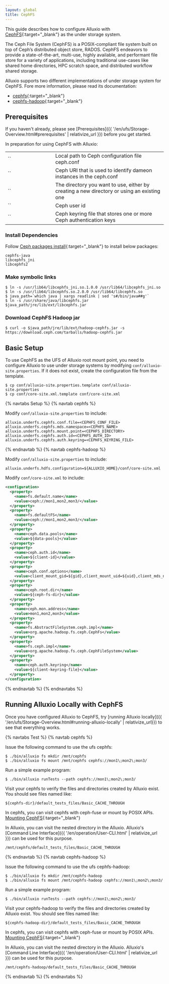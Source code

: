 ```yaml
---
layout: global
title: CephFS
---
```


This guide describes how to configure Alluxio with [CephFS](https://ceph.io/en/discover/technology/#file){:target="_blank"} as the under storage system. 

The Ceph File System (CephFS) is a POSIX-compliant file system built on top of Ceph’s distributed object store, RADOS. CephFS endeavors to provide a state-of-the-art, multi-use, highly available, and performant file store for a variety of applications, including traditional use-cases like shared home directories, HPC scratch space, and distributed workflow shared storage.

Alluxio supports two different implementations of under storage system for CephFS. Fore more information, please read its documentation:
- [cephfs](https://docs.ceph.com/en/latest/cephfs/api/libcephfs-java/){:target="_blank"}
- [cephfs-hadoop](https://docs.ceph.com/en/nautilus/cephfs/hadoop/){:target="_blank"}

## Prerequisites

If you haven't already, please see [Prerequisites]({{ '/en/ufs/Storage-Overview.html#prerequisites' | relativize_url }}) before you get started.

In preparation for using CephFS with Alluxio:
<table class="table table-striped">
  <tr>
    <td markdown="span" style="width:30%">`<CEPHFS_CONF_FILE>`</td>
    <td markdown="span">Local path to Ceph configuration file ceph.conf</td>
  </tr>
  <tr>
    <td markdown="span" style="width:30%">`<CEPHFS_NAME>`</td>
    <td markdown="span">Ceph URI that is used to identify dameon instances in the ceph.conf</td>
  </tr>
  <tr>
    <td markdown="span" style="width:30%">`<CEPHFS_DIRECTORY>`</td>
    <td markdown="span">The directory you want to use, either by creating a new directory or using an existing one</td>
  </tr>
  <tr>
    <td markdown="span" style="width:30%">`<CEPHFS_AUTH_ID>`</td>
    <td markdown="span">Ceph user id</td>
  </tr>
  <tr>
    <td markdown="span" style="width:30%">`<CEPHFS_KEYRING_FILE>`</td>
    <td markdown="span">Ceph keyring file that stores one or more Ceph authentication keys</td>
  </tr>
</table>

### Install Dependencies
Follow [Ceph packages install](https://docs.ceph.com/en/latest/install/get-packages/){:target="_blank"} to install below packages:

```
cephfs-java
libcephfs_jni
libcephfs2
```

### Make symbolic links

```shell
$ ln -s /usr/lib64/libcephfs_jni.so.1.0.0 /usr/lib64/libcephfs_jni.so
$ ln -s /usr/lib64/libcephfs.so.2.0.0 /usr/lib64/libcephfs.so
$ java_path=`which java | xargs readlink | sed 's#/bin/java##g'`
$ ln -s /usr/share/java/libcephfs.jar $java_path/jre/lib/ext/libcephfs.jar
```

### Download CephFS Hadoop jar

```shell
$ curl -o $java_path/jre/lib/ext/hadoop-cephfs.jar -s https://download.ceph.com/tarballs/hadoop-cephfs.jar
```

## Basic Setup

To use CephFS as the UFS of Alluxio root mount point, you need to configure Alluxio to use under storage systems by modifying `conf/alluxio-site.properties`. If it does not exist, create the configuration file from the template.

```shell
$ cp conf/alluxio-site.properties.template conf/alluxio-site.properties
$ cp conf/core-site.xml.template conf/core-site.xml
```

{% navtabs Setup %}
{% navtab cephfs %}

Modify `conf/alluxio-site.properties` to include:

```properties
alluxio.underfs.cephfs.conf.file=<CEPHFS_CONF_FILE>
alluxio.underfs.cephfs.mds.namespace=<CEPHFS_NAME>
alluxio.underfs.cephfs.mount.point=<CEPHFS_DIRECTORY>
alluxio.underfs.cephfs.auth.id=<CEPHFS_AUTH_ID>
alluxio.underfs.cephfs.auth.keyring=<CEPHFS_KEYRING_FILE>
```

{% endnavtab %}
{% navtab cephfs-hadoop %}

Modify `conf/alluxio-site.properties` to include:

```properties
alluxio.underfs.hdfs.configuration=${ALLUXIO_HOME}/conf/core-site.xml
```

Modify `conf/core-site.xml` to include:

```xml
<configuration>
  <property>
    <name>fs.default.name</name>
    <value>ceph://mon1,mon2,mon3/</value>
  </property>
  <property>
    <name>fs.defaultFS</name>
    <value>ceph://mon1,mon2,mon3/</value>
  </property>
  <property>
    <name>ceph.data.pools</name>
    <value>${data-pools}</value>
  </property>
  <property>
    <name>ceph.auth.id</name>
    <value>${client-id}</value>
  </property>
  <property>
    <name>ceph.conf.options</name>
    <value>client_mount_gid=${gid},client_mount_uid=${uid},client_mds_namespace=${ceph-fs-name}</value>
  </property>
  <property>
    <name>ceph.root.dir</name>
    <value>${ceph-fs-dir}</value>
  </property>
  <property>
    <name>ceph.mon.address</name>
    <value>mon1,mon2,mon3</value>
  </property>
  <property>
    <name>fs.AbstractFileSystem.ceph.impl</name>
    <value>org.apache.hadoop.fs.ceph.CephFs</value>
  </property>
  <property>
    <name>fs.ceph.impl</name>
    <value>org.apache.hadoop.fs.ceph.CephFileSystem</value>
  </property>
  <property>
    <name>ceph.auth.keyring</name>
    <value>${client-keyring-file}</value>
  </property>
</configuration>
```

{% endnavtab %}
{% endnavtabs %}

## Running Alluxio Locally with CephFS

Once you have configured Alluxio to CephFS, try [running Alluxio locally]({{ '/en/ufs/Storage-Overview.html#running-alluxio-locally' | relativize_url}}) to see that everything works.

{% navtabs Test %}
{% navtab cephfs %}

Issue the following command to use the ufs cephfs:

```shell
$ ./bin/alluxio fs mkdir /mnt/cephfs
$ ./bin/alluxio fs mount /mnt/cephfs cephfs://mon1\;mon2\;mon3/
```

Run a simple example program:

```shell
$ ./bin/alluxio runTests --path cephfs://mon1\;mon2\;mon3/
```

Visit your cephfs to verify the files and directories created by Alluxio exist. You should see files named like:

```
${cephfs-dir}/default_tests_files/Basic_CACHE_THROUGH
```
In cephfs, you can visit cephfs with ceph-fuse or mount by POSIX APIs. [Mounting CephFS](https://docs.ceph.com/en/latest/cephfs/#mounting-cephfs){:target="_blank"}

In Alluxio, you can visit the nested directory in the Alluxio. Alluxio's [Command Line Interface]({{ '/en/operation/User-CLI.html' | relativize_url }}) can be used for this purpose.

```
/mnt/cephfs/default_tests_files/Basic_CACHE_THROUGH
```

{% endnavtab %}
{% navtab cephfs-hadoop %}

Issue the following command to use the ufs cephfs-hadoop:

```shell
$ ./bin/alluxio fs mkdir /mnt/cephfs-hadoop
$ ./bin/alluxio fs mount /mnt/cephfs-hadoop cephfs://mon1\;mon2\;mon3/
```

Run a simple example program:

```shell
$ ./bin/alluxio runTests --path cephfs://mon1\;mon2\;mon3/
```

Visit your cephfs-hadoop to verify the files and directories created by Alluxio exist. You should see files named like:

```
${cephfs-hadoop-dir}/default_tests_files/Basic_CACHE_THROUGH
```
In cephfs, you can visit cephfs with ceph-fuse or mount by POSIX APIs. [Mounting CephFS](https://docs.ceph.com/en/latest/cephfs/#mounting-cephfs){:target="_blank"}

In Alluxio, you can visit the nested directory in the Alluxio. Alluxio's [Command Line Interface]({{ '/en/operation/User-CLI.html' | relativize_url }}) can be used for this purpose.

```
/mnt/cephfs-hadoop/default_tests_files/Basic_CACHE_THROUGH
```

{% endnavtab %}
{% endnavtabs %}

